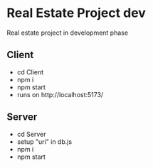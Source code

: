 # Real Estate Project dev
Real estate project in development phase

## Client
* cd Client
* npm i
* npm start
* runs on http://localhost:5173/

## Server
* cd Server
* setup "uri" in db.js
* npm i
* npm start
